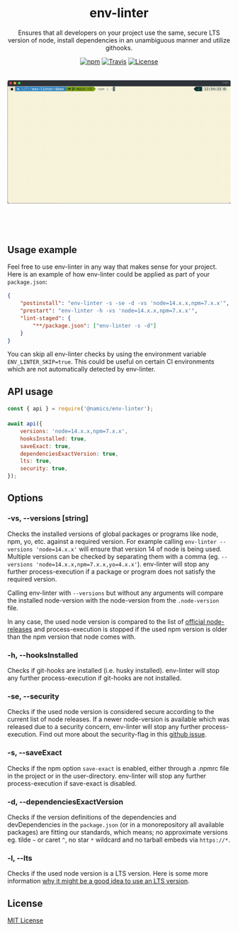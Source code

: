 <div align="center">
    <h1>env-linter</h1>
    <p>Ensures that all developers on your project use the same, secure LTS version of node, install dependencies in an unambiguous manner and utilize githooks.</p>

[![npm](https://img.shields.io/npm/v/@namics/env-linter.svg)](https://www.npmjs.com/package/@namics/env-linter)
[![Travis](https://api.travis-ci.org/namics/env-linter.svg?branch=master)](https://travis-ci.org/namics/env-linter)
[![License](https://img.shields.io/badge/license-MIT-green.svg)](http://opensource.org/licenses/MIT)

</div>

<div style="max-width:640px;margin:0 auto;padding:20px 0 60px 0;">
    <img src="./env-linter.gif" alt="env-linter screencast">
</div>

## Usage example

Feel free to use env-linter in any way that makes sense for your project. Here is an example of how env-linter could be applied as part of your `package.json`:

```json
{
	"postinstall": "env-linter -s -se -d -vs 'node=14.x.x,npm=7.x.x'",
	"prestart": "env-linter -h -vs 'node=14.x.x,npm=7.x.x'",
	"lint-staged": {
		"**/package.json": ["env-linter -s -d"]
	}
}
```

You can skip all env-linter checks by using the environment variable `ENV_LINTER_SKIP=true`. This could be useful on certain CI environments which are not automatically detected by env-linter.

## API usage

```js
const { api } = require('@namics/env-linter');

await api({
	versions: 'node=14.x.x,npm=7.x.x',
	hooksInstalled: true,
	saveExact: true,
	dependenciesExactVersion: true,
	lts: true,
	security: true,
});
```

## Options

### -vs, --versions [string]

Checks the installed versions of global packages or programs like node, npm, yo, etc. against a required version.
For example calling `env-linter --versions 'node=14.x.x'` will ensure that version 14 of node is being used. Multiple versions can be checked by separating them with a comma (eg. `--versions 'node=14.x.x,npm=7.x.x,yo=4.x.x'`).
env-linter will stop any further process-execution if a package or program does not satisfy the required version.

Calling env-linter with `--versions` but without any arguments will compare the installed node-version with the node-version from the `.node-version` file.

In any case, the used node version is compared to the list of [official node-releases](https://nodejs.org/dist/index.json) and process-execution is stopped if the used npm version is older than the npm version that node comes with.

### -h, --hooksInstalled

Checks if git-hooks are installed (i.e. husky installed). env-linter will stop any further process-execution if git-hooks are not installed.

### -se, --security

Checks if the used node version is considered secure according to the current list of node releases. If a newer node-version is available which was released due to a security concern, env-linter will stop any further process-execution. Find out more about the security-flag in this [github issue](https://github.com/nodejs/Release/issues/437).

### -s, --saveExact

Checks if the npm option `save-exact` is enabled, either through a .npmrc file in the project or in the user-directory. env-linter will stop any further process-execution if save-exact is disabled.

### -d, --dependenciesExactVersion

Checks if the version definitions of the dependencies and devDependencies in the `package.json` (or in a monorepository all available packages) are fitting our standards, which means; no approximate versions eg. tilde `~` or caret `^`, no star `*` wildcard and no tarball embeds via `https://*`.

### -l, --lts

Checks if the used node version is a LTS version. Here is some more information [why it might be a good idea to use an LTS version](https://nodejs.org/en/about/releases/).

## License

[MIT License](./LICENSE)
